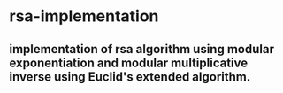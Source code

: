 # rsa-implementation
## implementation of rsa algorithm using modular exponentiation and modular multiplicative inverse using Euclid's extended algorithm.
